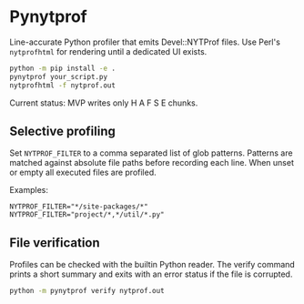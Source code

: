 # Pynytprof

Line-accurate Python profiler that emits Devel::NYTProf files. Use Perl's `nytprofhtml`
for rendering until a dedicated UI exists.

```bash
python -m pip install -e .
pynytprof your_script.py
nytprofhtml -f nytprof.out
```

Current status: MVP writes only H A F S E chunks.

## Selective profiling
Set `NYTPROF_FILTER` to a comma separated list of glob patterns.
Patterns are matched against absolute file paths before recording each
line. When unset or empty all executed files are profiled.

Examples:

```
NYTPROF_FILTER="*/site-packages/*"
NYTPROF_FILTER="project/*,*/util/*.py"
```

## File verification
Profiles can be checked with the builtin Python reader.
The verify command prints a short summary and exits with
an error status if the file is corrupted.

```bash
python -m pynytprof verify nytprof.out
```
